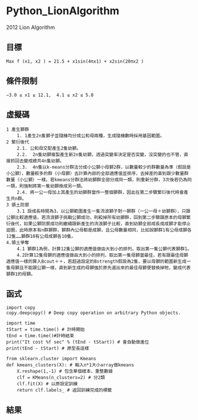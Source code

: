 # Python_LionAlgorithm
2012 Lion Algorithm

## 目標
    Max f (x1, x2 ) = 21.5 + x1sin(4πx1) + x2sin(20πx2 )

## 條件限制
    −3.0 ≤ x1 ≤ 12.1,  4.1 ≤ x2 ≤ 5.8

## 虛擬碼
    1 產生獅群
        1. 1產生2n隻獅子並隨機均分成公和母兩種，生成隨機數時採用基因範圍。
    2 繁衍後代
        2.1. 公和母交配產生2隻幼獅。
        2.2.  2n隻幼獅複製產生新2n隻幼獅，透過突變率決定是否突變，沒突變的也不管，直接抓回去變成總共4n隻幼獅。
        2.3.  4n隻以k-means分群法分成小公獅小母獅2群，以數量較少的群數量為準（假設是小公獅），數量較多的群（小母獅）去計算內部的全部適應值並排序，去掉差的直到跟少數量群數量（小公獅）一樣。若kmeans分群法將幼獅群全部分成同一類，則重新分群，3次後若仍為同一類，則強制將第一隻幼獅換成另一類。
        2.4. 將一公一母加上其產生的幼獅群當作一整個獅群，因此在第二步驟繁衍後代時會產生共n群。
    3 領土防禦
        3.1 設成長時間為3，以公獅範圍產生一隻流浪獅子對一獅群（一公一母＋幼獅群），只跟公獅比較適應值，若流浪獅子挑戰公獅成功，則殺掉所有幼獅群，回到第二步驟跟原本的母獅繁衍後代，如果公獅防禦成功則繼續跟新產生的流浪獅子比較，直到幼獅全部成長成成獅才能停止迴圈，此時原本有n群獅群，獅群內公母都是成獅，且公母數量相同，比如說獅群1有公母成獅各12隻……獅群10有公母成獅各10隻。
    4.領土爭奪
        4.1 獅群1為例，計算12隻公獅的適應值做由大到小的排列，取出第一隻公獅代表獅群1。
        4.2計算12隻母獅的適應值做由大到小的排列，取出第一隻母獅當最佳，若有跟最佳母獅適應值一樣的算入Bcout＋＋，若超過設定的Bstrength假設為2隻，要以母獅的範圍新生成一隻母獅且不能跟公獅一樣，直到新生成的母獅強於原先選出來的最佳母獅便替換掉牠，變成代表獅群1的母獅。

## 函式
    import copy
    copy.deepcopy() # Deep copy operation on arbitrary Python objects.

    import time
    tStart = time.time() # 計時開始
    tEnd = time.time()#計時結束
    print("It cost %f sec" % (tEnd - tStart)) # 會自動做進位
    print(tEnd - tStart) # 原型長這樣

    from sklearn.cluster import Kmeans
    def kmeans_clusters(X): # 輸入n*1大小array做kmeans
        X.reshape(1,-1) # 包含單個樣本，重整數據
        clf = KMeans(n_clusters=2) # 分2類
        clf.fit(X) # 以原設定訓練
        return clf.labels_ # 返回訓練完成的標籤
        
  ## 結果
  
